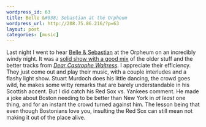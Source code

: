 ```yaml
--- 
wordpress_id: 63
title: Belle &#038; Sebastian at the Orpheum
wordpress_url: http://208.75.86.216/?p=63
layout: post
categories: [music]
---
```

Last night I went to hear <a href="http://www.belleandsebastian.com">Belle & Sebastian</a> at the Orpheum on an incredibly windy night. It was a <a href="http://www.boston.com/news/globe/living/articles/2003/11/14/belle__sebastian_add_luster_to_pop/">solid show with a good mix</a> of the older stuff and the better tracks from <i><a href="http://www.amazon.com/exec/obidos/ASIN/B0000CBHQ1/mikechampion">Dear Castrophe Waitress</a></i>. I appreciate their efficiency. They just come out and play their music, with a couple interludes and a flashy light show. Stuart Murdoch does his little dancing, the crowd goes wild, he makes some witty remarks that are barely understandable in his Scottish accent. But I did catch his Red Sox vs. Yankees comment. He made a joke about Boston needing to be better than New York in <i>at least</i> one thing, and for an instant the crowd turned against him. The lesson being that even though Bostonians love you, insulting the Red Sox can still mean not making it out of the place alive.
